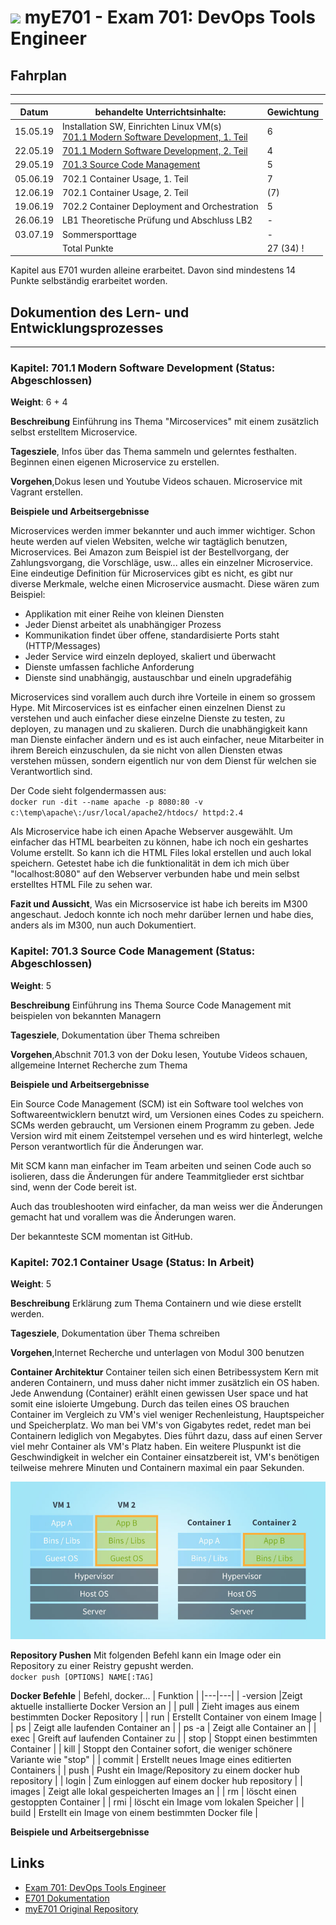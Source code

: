# ![](https://www.lpice.eu/fileadmin/_processed_/csm_LPIC-DevOpsToolsEngineer_43de3c4735.jpg) myE701 - Exam 701: DevOps Tools Engineer 


## Fahrplan
***


| Datum | behandelte Unterrichtsinhalte: | Gewichtung |
| -------- | ------ | -------- |
| 15.05.19 | Installation SW, Einrichten Linux VM(s)<br>[701.1 Modern Software Development, 1. Teil](https://github.com/w901-fr19-mi/E701#7011-modern-software-development) | 6 |
| 22.05.19 | [701.1 Modern Software Development, 2. Teil](https://github.com/w901-fr19-mi/E701#7011-modern-software-development) | 4 |
| 29.05.19 | [701.3 Source Code Management](https://github.com/w901-fr19-mi/E701#7013-source-code-management) | 5 | 
| 05.06.19 | 702.1 Container Usage, 1. Teil | 7 |
| 12.06.19 | 702.1 Container Usage, 2. Teil | (7) |
| 19.06.19 | 702.2 Container Deployment and Orchestration | 5 |
| 26.06.19 | LB1 Theoretische Prüfung und Abschluss LB2 | - |
| 03.07.19 | Sommersporttage | - |
|          | Total Punkte | 27 (34) !

Kapitel aus E701 wurden alleine erarbeitet. Davon sind mindestens 14 Punkte selbständig erarbeitet worden. 

## Dokumention des Lern- und Entwicklungsprozesses
***

### Kapitel: 701.1 Modern Software Development (Status: Abgeschlossen)

**Weight**: 6 + 4

**Beschreibung** Einführung ins Thema "Mircoservices" mit einem zusätzlich selbst erstelltem Microservice.

**Tagesziele**, Infos über das Thema sammeln und gelerntes festhalten. Beginnen einen eigenen Microservice zu erstellen. 

**Vorgehen**,Dokus lesen und Youtube Videos schauen. Microservice mit Vagrant erstellen.

**Beispiele und Arbeitsergebnisse**

Microservices werden immer bekannter und auch immer wichtiger. Schon heute werden auf vielen Websiten, welche wir tagtäglich benutzen, Microservices. Bei Amazon zum Beispiel ist der Bestellvorgang, der Zahlungsvorgang, die Vorschläge, usw... alles ein einzelner Microservice.
Eine eindeutige Definition für Microservices gibt es nicht, es gibt nur diverse Merkmale, welche einen Microservice ausmacht. Diese wären zum Beispiel:
* Applikation mit einer Reihe von kleinen Diensten
* Jeder Dienst arbeitet als unabhängiger Prozess
* Kommunikation findet über offene, standardisierte Ports staht (HTTP/Messages)
* Jeder Service wird einzeln deployed, skaliert und überwacht
* Dienste umfassen fachliche Anforderung
* Dienste sind unabhängig, austauschbar und eineln upgradefähig

Microservices sind vorallem auch durch ihre Vorteile in einem so grossem Hype. Mit Mircoservices  ist es einfacher einen einzelnen Dienst zu verstehen und auch einfacher diese einzelne Dienste zu testen, zu deployen, zu managen und zu skalieren. Durch die unabhängigkeit kann man Dienste einfacher ändern und es ist auch einfacher, neue Mitarbeiter in ihrem Bereich einzuschulen, da sie nicht von allen Diensten etwas verstehen müssen, sondern eigentlich nur von dem Dienst für welchen sie Verantwortlich sind.

Der Code sieht folgendermassen aus:
  <br>`docker run -dit --name apache -p 8080:80 -v c:\temp\apache\:/usr/local/apache2/htdocs/ httpd:2.4`


Als Microservice habe ich einen Apache Webserver ausgewählt. Um einfacher das HTML bearbeiten zu können, habe ich noch ein geshartes Volume erstellt. So kann ich die HTML Files lokal erstellen und auch lokal speichern.
Getestet habe ich die funktionalität in dem ich mich über "localhost:8080" auf den Webserver verbunden habe und mein selbst erstelltes HTML File zu sehen war.


**Fazit und Aussicht**, Was ein Micrsoservice ist habe ich bereits im M300 angeschaut. Jedoch konnte ich noch mehr darüber lernen und habe dies, anders als im M300, nun auch Dokumentiert. 


### Kapitel: 701.3 Source Code Management (Status: Abgeschlossen)

**Weight**: 5

**Beschreibung** Einführung ins Thema Source Code Management mit beispielen von bekannten Managern

**Tagesziele**, Dokumentation über Thema schreiben 

**Vorgehen**,Abschnit 701.3 von der Doku lesen, Youtube Videos schauen, allgemeine Internet Recherche zum Thema

**Beispiele und Arbeitsergebnisse**

Ein Source Code Management (SCM) ist ein Software tool welches von Softwareentwicklern benutzt wird, um Versionen eines Codes zu speichern. SCMs werden gebraucht, um Versionen einem Programm zu geben. Jede Version wird mit einem Zeitstempel versehen und es wird hinterlegt, welche Person verantwortlich für die Änderungen war.

Mit SCM kann man einfacher im Team arbeiten und seinen Code auch so isolieren, dass die Änderungen für andere Teammitglieder erst sichtbar sind, wenn der Code bereit ist.

Auch das troubleshooten wird einfacher, da man weiss wer die Änderungen gemacht hat und vorallem was die Änderungen waren.

Der bekannteste SCM momentan ist GitHub.


### Kapitel: 702.1 Container Usage (Status: In Arbeit)

**Weight**: 5

**Beschreibung** Erklärung zum Thema Containern und wie diese erstellt werden. 

**Tagesziele**, Dokumentation über Thema schreiben 

**Vorgehen**,Internet Recherche und unterlagen von Modul 300 benutzen

**Container Architektur**
Container teilen sich einen Betribessystem Kern mit anderen Containern, und muss daher nicht immer zusätzlich ein OS haben. Jede Anwendung (Container) erählt einen gewissen User space und hat somit eine isloierte Umgebung. 
Durch das teilen eines OS brauchen Container im Vergleich zu VM's viel weniger Rechenleistung, Hauptspeicher und Speicherplatz. Wo man bei VM's von Gigabytes redet, redet man bei Containern lediglich von Megabytes. Dies führt dazu, dass auf einen Server viel mehr Container als VM's Platz haben. Ein weitere Pluspunkt ist die Geschwindigkeit in welcher ein Container einsatzbereit ist, VM's benötigen teilweise mehrere Minuten und Containern maximal ein paar Sekunden.

![alt text](https://github.com/canci87/myE701/blob/master/content-grafiken-vm-container.jpg "VM vs Container")

**Repository Pushen**
Mit folgenden Befehl kann ein Image oder ein Repository zu einer Reistry gepusht werden.
<br>`docker push [OPTIONS] NAME[:TAG]`

**Docker Befehle**
|  Befehl, docker... | Funktion | 
|---|---|
| -version  |Zeigt aktuelle installierte Docker Version an   |
| pull  | Zieht images aus einem bestimmten Docker Repository  |
| run   | Erstellt Container von einem Image  |
| ps | Zeigt alle laufenden Container an |
| ps -a | Zeigt alle Container an |
| exec | Greift auf laufenden Container zu |
| stop | Stoppt einen bestimmten Container |
| kill | Stoppt den Container sofort, die weniger schönere Variante wie "stop" |
| commit | Erstellt neues Image eines editierten Containers |
| push | Pusht ein Image/Repository zu einem docker hub repository |
| login | Zum einloggen auf einem docker hub repository |
| images | Zeigt alle lokal gespeicherten Images an |
| rm | löscht einen gestoppten Container |
| rmi | löscht ein Image vom lokalen Speicher |
| build | Erstellt ein Image von einem bestimmten Docker file |

**Beispiele und Arbeitsergebnisse**
## Links

* [Exam 701: DevOps Tools Engineer](https://www.lpi.org/our-certifications/exam-701-objectives) 
* [E701 Dokumentation](https://github.com/w901-fr19-mi/E701)
* [myE701 Original Repository](https://github.com/w901-fr19-mi/myE701) 


